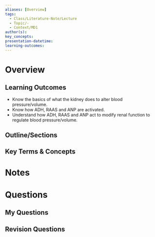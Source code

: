 ```yaml
---
aliases: [Overview]
tags:
  - Class/Literature-Note/Lecture
  - Topic/-
  - Context/MD1
author(s): 
key_concepts: 
presentation-datetime: 
learning-outcomes:
---
```



# Overview
## Learning Outcomes
- Know the basics of what the kidney does to alter blood pressure/volume.
- Know how ADH, RAAS and ANP are activated.
- Understand how ADH, RAAS and ANP act to modify renal function to regulate blood pressure/volume.
## Outline/Sections

## Key Terms & Concepts


# Notes


# Questions

## My Questions
## Revision Questions




